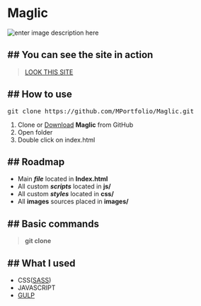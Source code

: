 # Maglic
 
![enter image description here](https://i.imgur.com/0OXyrBu.jpg)
## ## You can see the site in action
><a  href="https://mportfolio.github.io/Maglic/">LOOK THIS SITE</a>
## ## How to use

<pre>git clone https://github.com/MPortfolio/Maglic.git</pre>

1) Clone or <a  href="https://github.com/MPortfolio/Maglic/archive/main.zip">Download</a> **Maglic** from GitHub
2) Open folder
3) Double click on index.html
## ## Roadmap
- Main **_file_** located in **Index.html**
- All custom **_scripts_** located in **js/**
- All custom **_styles_** located in **css/**
- All **images** sources placed in **images/**
## ## Basic commands
> **git clone**
## ## What I used
- CSS(<a  href="https://sass-lang.com/documentation/syntax">SASS</a>)
- JAVASCRIPT
- <a  href="https://gulpjs.com/">GULP</a>




